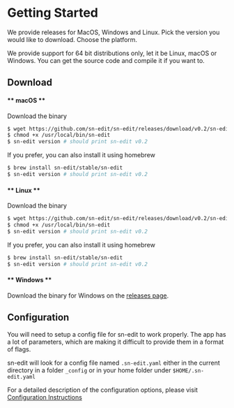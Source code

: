 # Getting Started

We provide releases for MacOS, Windows and Linux. Pick the version you would like to download.
Choose the platform.

We provide support for 64 bit distributions only, let it be Linux, macOS or Windows. You can get the source code
and compile it if you want to.

## Download

<!-- tabs:start -->

#### ** macOS **
Download the binary
```bash
$ wget https://github.com/sn-edit/sn-edit/releases/download/v0.2/sn-edit-darwin-amd64 -O /usr/local/bin/sn-edit
$ chmod +x /usr/local/bin/sn-edit
$ sn-edit version # should print sn-edit v0.2
```

If you prefer, you can also install it using homebrew
```bash
$ brew install sn-edit/stable/sn-edit
$ sn-edit version # should print sn-edit v0.2
```

#### ** Linux **
Download the binary
```bash
$ wget https://github.com/sn-edit/sn-edit/releases/download/v0.2/sn-edit-linux-amd64 -O /usr/local/bin/sn-edit
$ chmod +x /usr/local/bin/sn-edit
$ sn-edit version # should print sn-edit v0.2
```

If you prefer, you can also install it using homebrew
```bash
$ brew install sn-edit/stable/sn-edit
$ sn-edit version # should print sn-edit v0.2
```

#### ** Windows **
Download the binary for Windows on the [releases page](https://github.com/sn-edit/sn-edit/releases/latest).

<!-- tabs:end -->

## Configuration
You will need to setup a config file for sn-edit to work properly. The app has a lot of parameters, which are making it
difficult to provide them in a format of flags.

sn-edit will look for a config file named `.sn-edit.yaml` either in the current directory in a folder `_config` or in your
home folder under `$HOME/.sn-edit.yaml`

For a detailed description of the configuration options, please visit [Configuration Instructions](configuration/README.md)